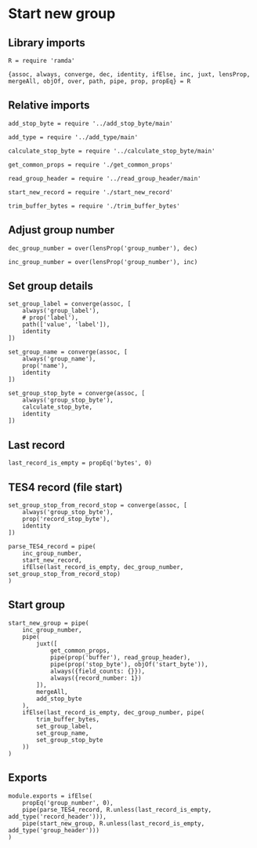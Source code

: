 # Start new group

## Library imports

	R = require 'ramda'

	{assoc, always, converge, dec, identity, ifElse, inc, juxt, lensProp, mergeAll, objOf, over, path, pipe, prop, propEq} = R


## Relative imports

	add_stop_byte = require '../add_stop_byte/main'

	add_type = require '../add_type/main'

	calculate_stop_byte = require '../calculate_stop_byte/main'

	get_common_props = require './get_common_props'

	read_group_header = require '../read_group_header/main'

	start_new_record = require './start_new_record'

	trim_buffer_bytes = require './trim_buffer_bytes'


## Adjust group number

	dec_group_number = over(lensProp('group_number'), dec)

	inc_group_number = over(lensProp('group_number'), inc)


## Set group details

	set_group_label = converge(assoc, [
		always('group_label'),
		# prop('label'),
		path(['value', 'label']),
		identity
	])

	set_group_name = converge(assoc, [
		always('group_name'),
		prop('name'),
		identity
	])

	set_group_stop_byte = converge(assoc, [
		always('group_stop_byte'),
		calculate_stop_byte,
		identity
	])


## Last record

	last_record_is_empty = propEq('bytes', 0)


## TES4 record (file start)

	set_group_stop_from_record_stop = converge(assoc, [
		always('group_stop_byte'),
		prop('record_stop_byte'),
		identity
	])

	parse_TES4_record = pipe(
		inc_group_number,
		start_new_record,
		ifElse(last_record_is_empty, dec_group_number, set_group_stop_from_record_stop)
	)


## Start group

	start_new_group = pipe(
		inc_group_number,
		pipe(
			juxt([
				get_common_props,
				pipe(prop('buffer'), read_group_header),
				pipe(prop('stop_byte'), objOf('start_byte')),
				always({field_counts: {}}),
				always({record_number: 1})
			]),
			mergeAll,
			add_stop_byte
		),
		ifElse(last_record_is_empty, dec_group_number, pipe(
			trim_buffer_bytes,
			set_group_label,
			set_group_name,
			set_group_stop_byte
		))
	)


## Exports

	module.exports = ifElse(
		propEq('group_number', 0),
		pipe(parse_TES4_record, R.unless(last_record_is_empty, add_type('record_header'))),
		pipe(start_new_group, R.unless(last_record_is_empty, add_type('group_header')))
	)
